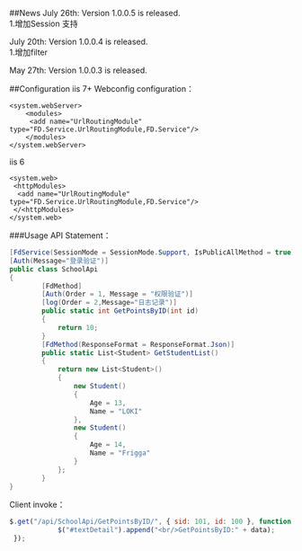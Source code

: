 

##News
July 26th: Version 1.0.0.5 is released.<br />
1.增加Session 支持<br />

July 20th: Version 1.0.0.4 is released.<br /> 
1.增加filter

May 27th: Version 1.0.0.3 is released.


##Configuration
iis 7+  Webconfig configuration：
```webconfig   
<system.webServer>
    <modules>
     <add name="UrlRoutingModule" type="FD.Service.UrlRoutingModule,FD.Service"/>
    </modules>
</system.webServer>
````
iis 6
```webconfig   
<system.web>
 <httpModules>
  <add name="UrlRoutingModule" type="FD.Service.UrlRoutingModule,FD.Service"/>
 </<httpModules>
</system.web>
````
###Usage
API Statement：
```csharp
[FdService(SessionMode = SessionMode.Support, IsPublicAllMethod = true)]
[Auth(Message="登录验证")]
public class SchoolApi
{      
        [FdMethod]
        [Auth(Order = 1, Message = "权限验证")]
        [log(Order = 2,Message="日志记录")]
        public static int GetPointsByID(int id)
        {
            return 10;
        }
        [FdMethod(ResponseFormat = ResponseFormat.Json)]
        public static List<Student> GetStudentList()
        {
            return new List<Student>()
            {
                new Student()
                {
                    Age = 13,
                    Name = "LOKI"
                },
                new Student()
                {
                    Age = 14,
                    Name = "Frigga"
                }
            };
        }
}
````

Client invoke：
````javascript
$.get("/api/SchoolApi/GetPointsByID/", { sid: 101, id: 100 }, function (data) {
            $("#textDetail").append("<br/>GetPointsByID:" + data);
 });
````


